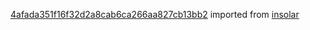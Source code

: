 [4afada351f16f32d2a8cab6ca266aa827cb13bb2](https://github.com/insolar/insolar/commit/4afada351f16f32d2a8cab6ca266aa827cb13bb2) imported from [insolar](https://github.com/insolar/insolar)
